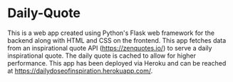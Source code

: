 # Daily-Quote
This is a web app created using Python's Flask web framework for the backend along with HTML and CSS on the frontend. This app fetches data from an inspirational quote API (https://zenquotes.io/) to serve a daily inspirational quote. The daily quote is cached to allow for higher performance. This app has been deployed via Heroku and can be reached at https://dailydoseofinspiration.herokuapp.com/.
